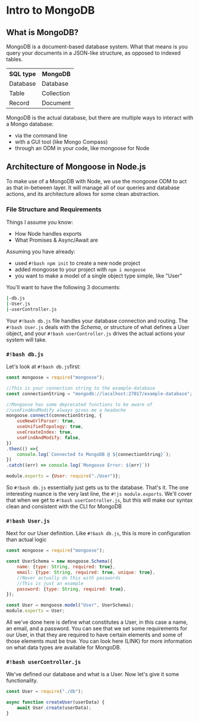 # Intro to MongoDB

## What is MongoDB?
MongoDB is a document-based database system. What that means is you query your documents in a JSON-like structure, as opposed to indexed tables. 

<table>
    <tr>
        <th>SQL type</th>
        <th>MongoDB</th>
    </tr>
    <tr>
        <td>Database</td>
        <td>Database</td>
    </tr>
    <tr>
        <td>Table</td>
        <td>Collection</td>
    </tr>
    <tr>
        <td>Record</td>
        <td>Document</td>
    </tr>
</table>

MongoDB is the actual database, but there are multiple ways to interact with a Mongo database:
- via the command line
- with a GUI tool (like Mongo Compass)
- through an ODM in your code, like mongoose for Node

## Architecture of Mongoose in Node.js
To make use of a MongoDB with Node, we use the mongoose ODM to act as that in-between layer. It will manage all of our queries and database actions, and its architecture allows for some clean abstraction.

### File Structure and Requirements

Things I assume you know:

- How Node handles exports
- What Promises & Async/Await are

Assuming you have already:

- used `#!bash npm init` to create a new node project
- added mongoose to your project with `npm i mongoose`
- you want to make a model of a single object type simple, like "User"

You'll want to have the following 3 documents:
```bash
|-db.js
|-User.js
|-userController.js
```

Your `#!bash db.js` file handles your database connection and routing. The `#!bash User.js` deals with the _Schema_, or structure of what defines a User object, and your `#!bash userController.js` drives the actual actions your system will take. 

### `#!bash db.js`

Let's look at `#!bash db.js`first:

```js
const mongoose = require("mongoose");

//This is your connection string to the example-database
const connectionString = "mongodb://localhost:27017/example-database";

//Mongoose has some deprecated functions to be aware of
//useFindAndModify always gives me a headache
mongoose.connect(connectionString, {
    useNewUrlParser: true,
    useUnifiedTopology: true,
    useCreateIndex: true,
    useFindAndModify: false,
})
.then(() =>{
    console.log(`Connected to MongoDB @ ${connectionString}`);
})
.catch((err) => console.log(`Mongoose Error: ${err}`))

module.exports = {User: require("./User")};
```

So `#!bash db.js` essentially just gets us to the database. That's it. The one interesting nuance is the very last line, the `#!js module.exports`. We'll cover that when we get to `#!bash userController.js`, but this will make our syntax clean and consistent with the CLI for MongoDB

### `#!bash User.js`

Next for our User definition. Like `#!bash db.js`, this is more in configuration than actual logic

```js
const mongoose = require("mongoose");

const UserSchema = new mongoose.Schema({
    name: {type: String, required: true},
    email: {type: String, required: true, unique: true},
    //Never actually do this with passwords
    //This is just an example
    password: {type: String, required: true},
});

const User = mongoose.model("User", UserSchema);
module.exports = User;
```

All we've done here is define what constitutes a User, in this case a name, an email, and a password. You can see that we set some requirements for our User, in that they are required to have certain elements and some of those elements must be true. You can look here (LINK) for more information on what data types are available for MongoDB.

### `#!bash userController.js`

We've defined our database and what is a User. Now let's give it some functionality.

```js
const User = require("./db");

async function createUser(userData) {
    await User.create(userData);
}

```